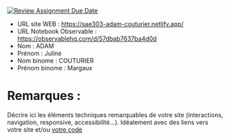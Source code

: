 [![Review Assignment Due Date](https://classroom.github.com/assets/deadline-readme-button-22041afd0340ce965d47ae6ef1cefeee28c7c493a6346c4f15d667ab976d596c.svg)](https://classroom.github.com/a/tzO_JqWG)
- URL site WEB :  https://sae303-adam-couturier.netlify.app/
- URL Notebook Observable : https://observablehq.com/d/57dbab7637ba4d0d
- Nom : ADAM
- Prénom : Juline
- Nom binome : COUTURIER
- Prénom binome : Margaux

# Remarques :

Décrire ici les éléments techniques remarquables de votre site (interactions, navigation, responsive, accessibilité...).
Idéalement avec des liens vers votre site et/ou [votre code](https://github.blog/news-insights/product-news/relative-links-in-markup-files/)
